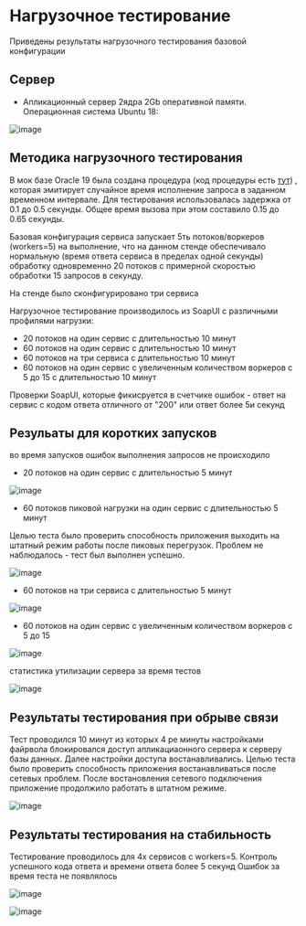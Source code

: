 Нагрузочное тестирование
========================

Приведены результаты нагрузочного тестирования базовой конфигурации

Сервер
-------

- Апликационный сервер 2ядра 2Gb оперативной памяти. Операционная система Ubuntu 18:

[server]: https://i.ibb.co/TrprGCj/App-Server-Conf.png

![image][server] 

Методика нагрузочного тестирования
----------------------------------

В мок базе Oracle 19 была создана процедура (код процедуры есть [тут](https://github.com/kopylovanton/SimpleService/blob/master/high_loading_test/mockdb/sleep.sql)) , которая эмитирует случайное время исполнение запроса в заданном временном интервале. Для тестирования использовалась задержка от 0.1 до 0.5 секунды. Общее время вызова при этом составило 0.15 до 0.65 секунды. 

Базовая конфигурация сервиса запускает 5ть потоков/воркеров (workers=5) на выполнение, что на данном стенде обеспечивало нормальную (время ответа сервиса в пределах одной секунды) обработку одновременно 20 потоков с примерной скоростью обработки 15 запросов в секунду.

На стенде было сконфигурировано три сервиса

Нагрузочное тестирование производилось из SoapUI c различными профилями нагрузки:
- 20 потоков на один сервис с длительностью 10 минут
- 60 потоков на один сервис с длительностью 10 минут
- 60 потоков на три сервиса с длительностью 10 минут
- 60 потоков на один сервис с увеличенным количеством воркеров с 5 до 15 с длительностью 10 минут

Проверки SoapUI, которые фикисруется в счетчике ошибок - ответ на сервис с кодом ответа отличного от "200"
 или ответ более 5и секунд 

Резульаты для коротких запусков
-------------------------------
во время запусков ошибок выполнения запросов не происходило


- 20 потоков на один сервис с длительностью 5 минут

[r20x1]: https://i.ibb.co/tHWG4yq/20-Threads-5workers-soap-ui.png

![image][r20x1]

- 60 потоков пиковой нагрузки на один сервис с длительностью 5 минут

Целью теста было проверить способность приложения выходить на штатный режим работы после пиковых перегрузок. Проблем не наблюдалось - тест был выполнен успешно. 

[r60x1]: https://i.ibb.co/XDCVrLS/Burst-60-threads-5-workers-soap-ui.png

![image][r60x1] 

- 60 потоков на три сервиса с длительностью 5 минут

[r60x3]: https://i.ibb.co/4JZD1VZ/60-threads-3x5workers-soap-ui.png

![image][r60x3]

- 60 потоков на один сервис с увеличенным количеством воркеров с 5 до 15

[r60x115]: https://i.ibb.co/wLn3Lrk/60-threads-15workers-soap-ui.png

![image][r60x115]


статистика утилизации сервера за время тестов

[stat]: https://i.ibb.co/tzTh35V/App-Server-Statistics.png

![image][stat] 

Результаты тестирования при обрыве связи
----------------------------------------

Тест проводился 10 минут из которых 4 ре минуты настройками файрвола блокировался доступ апликациаонного сервера к серверу базы данных. Далее настройки доступа востанавливались. Целью теста было проверить способность приложения востанавливаться после сетевых проблем. После востановления сетевого подключения приложение продолжило работать в штатном режиме.


[fail]: https://i.ibb.co/sJ2pGKc/firewall-error-graph.png

![image][fail] 


Результаты тестирования на стабильность
---------------------------------------

Тестирование проводилось для 4х сервисов с workers=5. Контроль успешного кода ответа и времени ответа более 5 секунд
Ошибок за время теста не появлялось

[stab]: https://i.ibb.co/8jrbTMv/Stability-10000-4-5.png

![image][stab] 


[stabserver]: https://i.ibb.co/7yPY8FX/Stability-server.png

![image][stabserver] 
























